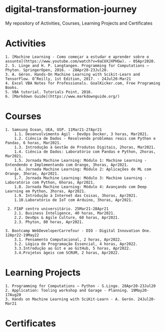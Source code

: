 # digital-transformation-journey
My repository of Activities, Courses, Learning Projects  and Certificates
# Activities	
	1. [Machine Learning - Como começar a estudar e aprender sobre o assunto](https://www.youtube.com/watch?v=9aCUXJXPHGw). - 05Apr2020. 
	2. S. Linge and H. P. Langtangen. Programming for Computations – Phyton. SpringerOpen, 2016. - 28Apr20-23Jul20.
	3. A. Géron. Hands-On Machine Learning with Scikit-Learn and TensorFlow. O’Reilly, 1st Edition, 2017. - 24Jul20-Mar21
	4. Excel VBA Notes for Professionals. GoalKicker.com, Free Programing Books.
	5. VBA tutorial. Tutorials Point, 2016.
	6. [Markdown Guide](https://www.markdownguide.org/)
	
# Courses		
	1. Samsung Ocean, UEA, USP. 11Mar21-27Apr21	
		1.1. Desenvolvimento Ágil - DevOps Docker, 3 horas, Mar2021.
		1.2. Ciência de Dados - Resolvendo problemas reais com Python e Pandas, 6 horas, Mar2021.
		1.3. Introdução à Gestão de Produtos Digitais, 2horas, Mar2021.
		1.4. Ciência de Dados: Laboratório com Pandas e Python, 2horas, Mar2021.
		1.5. Jornada Machine Learning: Módulo 1: Machine Learning - Entendendo e Implementando com Orange, 3horas, Apr2021.
		1.6. Jornada Machine Learning: Módulo 2: Aplicações de ML com Orange, 3horas, Apr2021.
		1.7. Jornada Machine Learning: Módulo 3: Machine Learning - Laboratório com Python, 6horas, Apr2021.
		1.8. Jornada Machine Learning: Módulo 4: Avançando com Deep Learning em Python, 3horas, Apr2021.
		1.9. Introdução à Internet das Coisas, 3horas, Apr2021.
		1.10.Laboratório de IoT com Arduino, 3horas, Apr2021.
		
	 2. FIAP centro universitário. 25Mar21-28Apr21	
		2.1. Business Inteligence, 40 horas, Mar2021.
		2.2. DevOps & Agile Culture, 60 horas, Apr2021.
		2.3. Phyton, 80 horas, Apr2021.
		
	3. Bootcamp WebDeveloperCarrefour - DIO - Digital Innovation One. 12Apr22-19May22	
		3.1. Pensamento Computacional, 2 horas, Apr2022.
		3.2. Lógica de Programação Essencial, 4 horas, Apr2022.
		3.3.Introdução ao Git e ao GitHub, 5 horas, Apr2022.
		3.4.Projetos ágeis com SCRUM, 2 horas, Apr2022.
# Learning Projects
	1. Programming for Computations – Python - S.Linge. 28Apr20-23Jul20
	2. Application: Tooling workshop and Garage - Planning. 19May20-17Aug20
	3. Hands on Machine Learning with SciKit-Learn - A. Gerón. 24Jul20-Mar21

# Certificates